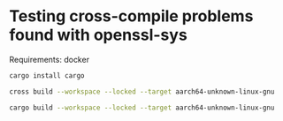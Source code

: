 # Testing cross-compile problems found with openssl-sys

Requirements: docker

```bash
cargo install cargo
```

```bash
cross build --workspace --locked --target aarch64-unknown-linux-gnu
```

```bash
cargo build --workspace --locked --target aarch64-unknown-linux-gnu
```

